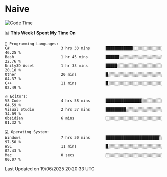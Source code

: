 # Naive
<!-- ## 日拱一卒，功不唐捐 -->
<!-- [![GitHub Streak](https://streak-stats.demolab.com/?user=XiaoXKKK)](https://git.io/streak-stats) -->
<!--START_SECTION:waka-->
![Code Time](http://img.shields.io/badge/Code%20Time-409%20hrs%2038%20mins-blue)

📊 **This Week I Spent My Time On** 

```text
💬 Programming Languages: 
C#                       3 hrs 33 mins       ████████████░░░░░░░░░░░░░   46.25 % 
Bash                     1 hr 45 mins        ██████░░░░░░░░░░░░░░░░░░░   22.76 % 
Unity3D Asset            1 hr 33 mins        █████░░░░░░░░░░░░░░░░░░░░   20.18 % 
Other                    20 mins             █░░░░░░░░░░░░░░░░░░░░░░░░   04.37 % 
C++                      11 mins             █░░░░░░░░░░░░░░░░░░░░░░░░   02.49 % 

🔥 Editors: 
VS Code                  4 hrs 58 mins       ████████████████░░░░░░░░░   64.59 % 
Visual Studio            2 hrs 37 mins       █████████░░░░░░░░░░░░░░░░   34.09 % 
Obsidian                 6 mins              ░░░░░░░░░░░░░░░░░░░░░░░░░   01.32 % 

💻 Operating System: 
Windows                  7 hrs 30 mins       ████████████████████████░   97.50 % 
WSL                      11 mins             █░░░░░░░░░░░░░░░░░░░░░░░░   02.43 % 
Mac                      0 secs              ░░░░░░░░░░░░░░░░░░░░░░░░░   00.07 % 
```


 Last Updated on 19/06/2025 20:20:33 UTC
<!--END_SECTION:waka-->
